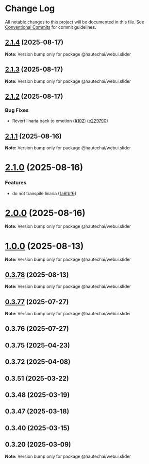 # Change Log

All notable changes to this project will be documented in this file.
See [Conventional Commits](https://conventionalcommits.org) for commit guidelines.

## [2.1.4](https://github.com/HautechAI/webui/compare/@hautechai/webui.slider@2.1.3...@hautechai/webui.slider@2.1.4) (2025-08-17)

**Note:** Version bump only for package @hautechai/webui.slider

## [2.1.3](https://github.com/HautechAI/webui/compare/@hautechai/webui.slider@2.1.2...@hautechai/webui.slider@2.1.3) (2025-08-17)

**Note:** Version bump only for package @hautechai/webui.slider

## [2.1.2](https://github.com/HautechAI/webui/compare/@hautechai/webui.slider@2.1.1...@hautechai/webui.slider@2.1.2) (2025-08-17)

### Bug Fixes

- Revert linaria back to emotion ([#102](https://github.com/HautechAI/webui/issues/102)) ([e229790](https://github.com/HautechAI/webui/commit/e229790dae8eba4b3037bbe41365e5a73ab7f6dc))

## [2.1.1](https://github.com/HautechAI/webui/compare/@hautechai/webui.slider@2.1.0...@hautechai/webui.slider@2.1.1) (2025-08-16)

**Note:** Version bump only for package @hautechai/webui.slider

# [2.1.0](https://github.com/HautechAI/webui/compare/@hautechai/webui.slider@1.0.0...@hautechai/webui.slider@2.1.0) (2025-08-16)

### Features

- do not transpile linaria ([1a6fbf6](https://github.com/HautechAI/webui/commit/1a6fbf6353a0e5028040006b5045170cf83f1ba0))

# [2.0.0](https://github.com/HautechAI/webui/compare/@hautechai/webui.slider@1.0.0...@hautechai/webui.slider@2.0.0) (2025-08-16)

**Note:** Version bump only for package @hautechai/webui.slider

# [1.0.0](https://github.com/HautechAI/webui/compare/@hautechai/webui.slider@0.3.78...@hautechai/webui.slider@1.0.0) (2025-08-13)

**Note:** Version bump only for package @hautechai/webui.slider

## [0.3.78](https://github.com/HautechAI/webui/compare/@hautechai/webui.slider@0.3.77...@hautechai/webui.slider@0.3.78) (2025-08-13)

**Note:** Version bump only for package @hautechai/webui.slider

## [0.3.77](https://github.com/HautechAI/webui/compare/@hautechai/webui.slider@0.3.76...@hautechai/webui.slider@0.3.77) (2025-07-27)

**Note:** Version bump only for package @hautechai/webui.slider

## 0.3.76 (2025-07-27)

## 0.3.75 (2025-04-23)

## 0.3.72 (2025-04-08)

## 0.3.51 (2025-03-22)

## 0.3.48 (2025-03-19)

## 0.3.47 (2025-03-18)

## 0.3.40 (2025-03-15)

## 0.3.20 (2025-03-09)

**Note:** Version bump only for package @hautechai/webui.slider
